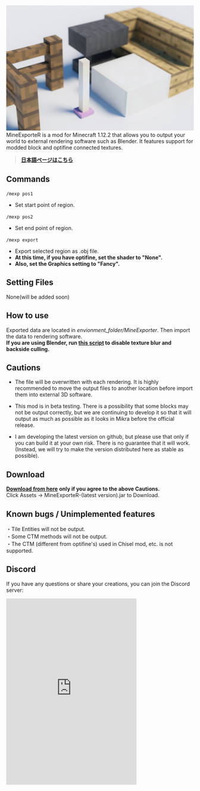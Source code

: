 ![](../thumbnail.png)  
MineExporteR is a mod for Minecraft 1.12.2 that allows you to output your world to external rendering software such as Blender. It features support for modded block and optifine connected textures.

> [**日本語ページはこちら**](https://chik4ge.github.io/mexp)

## Commands
`/mexp pos1 `  
- Set start point of region.

`/mexp pos2`  
- Set end point of region.

`/mexp export`  
- Export selected region as .obj file.  
- **At this time, if you have optifine, set the shader to "None".**  
- **Also, set the Graphics setting to "Fancy".**


## Setting Files  
None(will be added soon)

## How to use
Exported data are located in _envionment_folder/MineExporter_. Then import the data to rendering software.  
**If you are using Blender, run [this script](https://gist.github.com/chik4ge/bb136ee26ebc0f0329ad4893bb4363c7) to disable texture blur and backside culling.**  

## Cautions
- The file will be overwritten with each rendering. It is highly recommended to move the output files to another location before import them into external 3D software.

- This mod is in beta testing. There is a possibility that some blocks may not be output correctly, but we are continuing to develop it so that it will output as much as possible as it looks in Mikra before the official release.

- I am developing the latest version on github, but please use that only if you can build it at your own risk. There is no guarantee that it will work. (Instead, we will try to make the version distributed here as stable as possible).

## Download
[**Download from here**](https://github.com/chik4ge/MineExporteR/releases) **only if you agree to the above Cautions.**  
Click Assets -> MineExporteR-(latest version).jar to Download.

## Known bugs / Unimplemented features
・Tile Entities will not be output.  
・Some CTM methods will not be output.  
・The CTM (different from optifine's) used in Chisel mod, etc. is not supported.

## Discord
If you have any questions or share your creations, you can join the Discord server: 
<iframe src="https://ptb.discord.com/widget?id=968081252857028628&theme=dark" width="350" height="500" allowtransparency="true" frameborder="0" sandbox="allow-popups allow-popups-to-escape-sandbox allow-same-origin allow-scripts"></iframe>